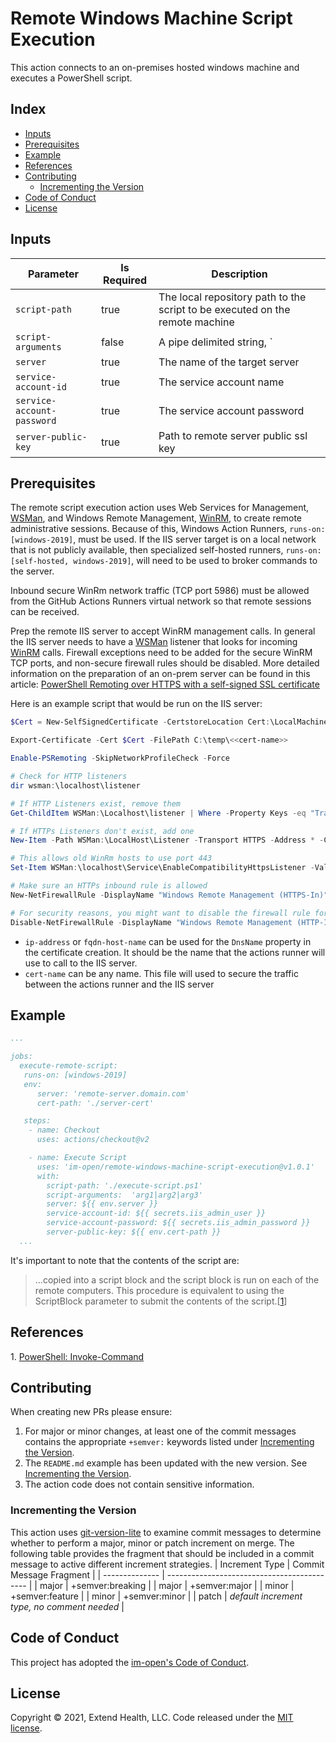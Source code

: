 # Remote Windows Machine Script Execution

This action connects to an on-premises hosted windows machine and executes a PowerShell script.

## Index <!-- omit in toc -->

- [Inputs](#inputs)
- [Prerequisites](#prerequisites)
- [Example](#example)
- [References](#references)
- [Contributing](#contributing)
  - [Incrementing the Version](#incrementing-the-version)
- [Code of Conduct](#code-of-conduct)
- [License](#license)

## Inputs

| Parameter                  | Is Required | Description                                                                                          |
| -------------------------- | ----------- | ---------------------------------------------------------------------------------------------------- |
| `script-path`              | true        | The local repository path to the script to be executed on the remote machine                         |
| `script-arguments`         | false       | A pipe delimited string, `|`, that contains the arguments for the script - Example: `arg1|arg2|arg3` |
| `server`                   | true        | The name of the target server                                                                        |
| `service-account-id`       | true        | The service account name                                                                             |
| `service-account-password` | true        | The service account password                                                                         |
| `server-public-key`        | true        | Path to remote server public ssl key                                                                 |

## Prerequisites

The remote script execution action uses Web Services for Management, [WSMan], and Windows Remote Management, [WinRM], to create remote administrative sessions. Because of this, Windows Action Runners, `runs-on: [windows-2019]`, must be used. If the IIS server target is on a local network that is not publicly available, then specialized self-hosted runners, `runs-on: [self-hosted, windows-2019]`,  will need to be used to broker commands to the server.

Inbound secure WinRm network traffic (TCP port 5986) must be allowed from the GitHub Actions Runners virtual network so that remote sessions can be received.

Prep the remote IIS server to accept WinRM management calls.  In general the IIS server needs to have a [WSMan] listener that looks for incoming [WinRM] calls. Firewall exceptions need to be added for the secure WinRM TCP ports, and non-secure firewall rules should be disabled. More detailed information on the preparation of an on-prem server can be found in this article: [PowerShell Remoting over HTTPS with a self-signed SSL certificate]

Here is an example script that would be run on the IIS server:

  ```powershell
  $Cert = New-SelfSignedCertificate -CertstoreLocation Cert:\LocalMachine\My -DnsName <<ip-address|fqdn-host-name>>

  Export-Certificate -Cert $Cert -FilePath C:\temp\<<cert-name>>

  Enable-PSRemoting -SkipNetworkProfileCheck -Force

  # Check for HTTP listeners
  dir wsman:\localhost\listener

  # If HTTP Listeners exist, remove them
  Get-ChildItem WSMan:\Localhost\listener | Where -Property Keys -eq "Transport=HTTP" | Remove-Item -Recurse

  # If HTTPs Listeners don't exist, add one
  New-Item -Path WSMan:\LocalHost\Listener -Transport HTTPS -Address * -CertificateThumbPrint $Cert.Thumbprint –Force

  # This allows old WinRm hosts to use port 443
  Set-Item WSMan:\localhost\Service\EnableCompatibilityHttpsListener -Value true

  # Make sure an HTTPs inbound rule is allowed
  New-NetFirewallRule -DisplayName "Windows Remote Management (HTTPS-In)" -Name "Windows Remote Management (HTTPS-In)" -Profile Any -LocalPort 5986 -Protocol TCP

  # For security reasons, you might want to disable the firewall rule for HTTP that *Enable-PSRemoting* added:
  Disable-NetFirewallRule -DisplayName "Windows Remote Management (HTTP-In)"
  ```

  - `ip-address` or `fqdn-host-name` can be used for the `DnsName` property in the certificate creation. It should be the name that the actions runner will use to call to the IIS server.
  - `cert-name` can be any name.  This file will used to secure the traffic between the actions runner and the IIS server

## Example

```yml
...

jobs:
  execute-remote-script:
   runs-on: [windows-2019]
   env:
      server: 'remote-server.domain.com'
      cert-path: './server-cert'

   steps:
    - name: Checkout
      uses: actions/checkout@v2

    - name: Execute Script
      uses: 'im-open/remote-windows-machine-script-execution@v1.0.1'
      with:
        script-path: './execute-script.ps1'
        script-arguments:  'arg1|arg2|arg3'
        server: ${{ env.server }}
        service-account-id: ${{ secrets.iis_admin_user }}
        service-account-password: ${{ secrets.iis_admin_password }}
        server-public-key: ${{ env.cert-path }}
  ...
```

It's important to note that the contents of the script are:
> ...copied into a script block and the script block is run on each of the remote computers. This procedure is equivalent to using the ScriptBlock parameter to submit the contents of the script.[[1](#1)]

## References

<a id="1">1.</a> [PowerShell: Invoke-Command](https://docs.microsoft.com/en-us/powershell/module/microsoft.powershell.core/invoke-command?view=powershell-7.1)

## Contributing

When creating new PRs please ensure:
1. For major or minor changes, at least one of the commit messages contains the appropriate `+semver:` keywords listed under [Incrementing the Version](#incrementing-the-version).
2. The `README.md` example has been updated with the new version.  See [Incrementing the Version](#incrementing-the-version).
3. The action code does not contain sensitive information.

### Incrementing the Version

This action uses [git-version-lite] to examine commit messages to determine whether to perform a major, minor or patch increment on merge.  The following table provides the fragment that should be included in a commit message to active different increment strategies.
| Increment Type | Commit Message Fragment                     |
| -------------- | ------------------------------------------- |
| major          | +semver:breaking                            |
| major          | +semver:major                               |
| minor          | +semver:feature                             |
| minor          | +semver:minor                               |
| patch          | *default increment type, no comment needed* |

## Code of Conduct

This project has adopted the [im-open's Code of Conduct](https://github.com/im-open/.github/blob/master/CODE_OF_CONDUCT.md).

## License

Copyright &copy; 2021, Extend Health, LLC. Code released under the [MIT license](LICENSE).

[git-version-lite]: https://github.com/im-open/git-version-lite
[PowerShell Remoting over HTTPS with a self-signed SSL certificate]: https://4sysops.com/archives/powershell-remoting-over-https-with-a-self-signed-ssl-certificate
[WSMan]: https://docs.microsoft.com/en-us/windows/win32/winrm/ws-management-protocol
[WinRM]: https://docs.microsoft.com/en-us/windows/win32/winrm/about-windows-remote-management
